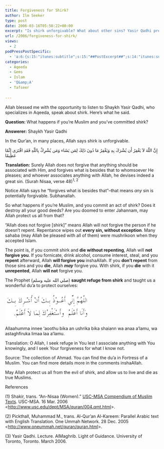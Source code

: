 ```yaml
---
title: Forgiveness for Shirk?
author: Ilm Seeker
type: post
date: 2006-03-16T05:58:22+00:00
excerpt: "Is shirk unforgivable? What about other sins? Yasir Qadhi presents a case based on the Qur'an and Sunnah. Repentance wipes out all sins, without exception."
url: /2006/forgiveness-for-shirk/
views:
  - 2
podPressPostSpecific:
  - 'a:6:{s:15:"itunes:subtitle";s:15:"##PostExcerpt##";s:14:"itunes:summary";s:15:"##PostExcerpt##";s:15:"itunes:keywords";s:17:"##WordPressCats##";s:13:"itunes:author";s:10:"##Global##";s:15:"itunes:explicit";s:2:"No";s:12:"itunes:block";s:2:"No";}'
categories:
  - Aqeeda
  - Gems
  - Islam
  - 'Q&amp;A'
  - Tafseer

---
```

Allah blessed me with the opportunity to listen to Shaykh Yasir Qadhi, who specializes in Aqeeda, speak about shirk. Here&#8217;s what he said.

**Question:** What happens if you&#8217;re Muslim and you&#8217;ve committed shirk?

**Answerer:** Shaykh Yasir Qadhi

In the Qur&#8217;an, in many places, Allah says shirk is unforgivable.

<div class="quran">
  إِنَّ اللّهَ لاَ يَغْفِرُ أَن يُشْرَكَ بِهِ وَيَغْفِرُ مَا دُونَ ذَلِكَ لِمَن يَشَاء وَمَن يُشْرِكْ بِاللّهِ فَقَدِ افْتَرَى إِثْمًا عَظِيمًا
</div>

**Translation:** Surely Allah does not forgive that anything should be associated with Him, and forgives what is besides that to whomsoever He pleases; and whoever associates anything with Allah, he devises indeed a great sin. (Surah Nisaa, verse 48)<sup>1, 2<br /> </sup>

Notice Allah says he &#8220;forgives what is besides that&#8221;&#8211;that means _any_ sin is potentially forgivable. Subhanallah.

So what happens if you&#8217;re Muslim, and you commit an act of shirk? Does it destroy all your good deeds? Are you doomed to enter Jahannam, may Allah protect us all from that?

&#8220;Allah does not forgive [shirk]&#8221; means Allah will not forgive the person if he doesn&#8217;t repent. <span class="gem">Repentance wipes out <strong>every sin, without exception</strong></span>. Many sahaba (may Allah be pleased with all of them) were mushrikoon when they accepted Islam.

The point is, if you commit shirk and **die without repenting**, Allah will **not forgive you**. If you fornicate, drink alcohol, consume interest, steal, and you **repent** afterward, Allah **will forgive you** inshaAllah. If you **don&#8217;t repent** from those sins and you **die**, Allah **_may_** forgive you. With shirk, if you **die** with it **unrepented**, Allah **will not** forgive you.

The Prophet (صلي الله عليه وسلم) **saught refuge from shirk** and taught us a wonderful du&#8217;a to protect ourselves:

![Dua for Protection from Shirk][1]

<p class="dua">
  Allaahumma innee ‘aoothu bika an ushrika bika shaiann wa anaa a’lamu, wa astaghfiruka limaa laa a’lamu.
</p>

Translation: O Allah, I seek refuge in You lest I associate anything with You knowingly, and I seek Your forgiveness for what I know not.

Source: The collection of Ahmad. You can find the du&#8217;a in Fortress of a Muslim. You can find more details more in the comments inshaAllah.

May Allah protect us all from the evil of shirk, and allow us to live and die as true Muslims.

<div id="referencesTitle">
  References
</div>

<p class="reference">
  (1) Shakir, trans. “An-Nisaa (Women).” <u>USC-MSA Compendium of Muslim Texts</u>. USC-MSA. 16 Mar. 2006 <<a href="http://www.usc.edu/dept/MSA/quran/004.qmt.html">http://www.usc.edu/dept/MSA/quran/004.qmt.html</a>>.
</p>

<p class="reference">
  (2) Pickthall, Muhammad M., trans. Al-Qur’an Al-Kareem: Parallel Arabic text with English Translation. One Ummah Network. 28 Dec. 2005 <<a href="http://www.oneummah.net/quran/quran.html">http://www.oneummah.net/quran/quran.html</a>>.
</p>

<p class="reference">
  (3) Yasir Qadhi. Lecture. AlMaghrib. Light of Guidance. University of Toronto, Toronto. March 2006.
</p>

 [1]: /wp-content/uploads/dua-for-shirk.gif
